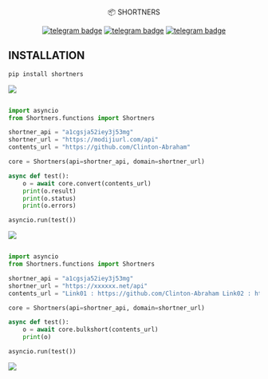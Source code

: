 <p align="center">
    📦 <a href="https://pypi.org/project/shortners" style="text-decoration:none;">SHORTNERS</a>
</p>

<p align="center">
   <a href="https://telegram.me/clinton_abraham"><img src="https://img.shields.io/badge/𝑪𝒍𝒊𝒏𝒕𝒐𝒏 𝑨𝒃𝒓𝒂𝒉𝒂𝒎-30302f?style=flat&logo=telegram" alt="telegram badge"/></a>
   <a href="https://telegram.me/Space_x_bots"><img src="https://img.shields.io/badge/Sᴘᴀᴄᴇ ✗ ʙᴏᴛꜱ-30302f?style=flat&logo=telegram" alt="telegram badge"/></a>
   <a href="https://telegram.me/sources_codes"><img src="https://img.shields.io/badge/Sᴏᴜʀᴄᴇ ᴄᴏᴅᴇꜱ-30302f?style=flat&logo=telegram" alt="telegram badge"/></a>
</p>

## INSTALLATION
```bash
pip install shortners
```

<img src="https://user-images.githubusercontent.com/73097560/115834477-dbab4500-a447-11eb-908a-139a6edaec5c.gif">

```python

import asyncio
from Shortners.functions import Shortners

shortner_api = "a1cgsja52iey3j53mg"
shortner_url = "https://modijiurl.com/api"
contents_url = "https://github.com/Clinton-Abraham"

core = Shortners(api=shortner_api, domain=shortner_url)

async def test():
    o = await core.convert(contents_url)
    print(o.result)
    print(o.status)
    print(o.errors)

asyncio.run(test())

```

<img src="https://user-images.githubusercontent.com/73097560/115834477-dbab4500-a447-11eb-908a-139a6edaec5c.gif">

```python

import asyncio
from Shortners.functions import Shortners

shortner_api = "a1cgsja52iey3j53mg"
shortner_url = "https://xxxxxx.net/api"
contents_url = "Link01 : https://github.com/Clinton-Abraham Link02 : https://telegram.me/Clinton_Abraham"

core = Shortners(api=shortner_api, domain=shortner_url)

async def test():
    o = await core.bulkshort(contents_url)
    print(o)

asyncio.run(test())

```

<img src="https://user-images.githubusercontent.com/73097560/115834477-dbab4500-a447-11eb-908a-139a6edaec5c.gif">
